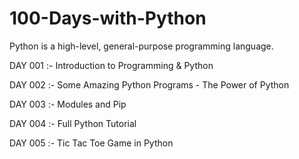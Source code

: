 # 100-Days-with-Python
Python is a high-level, general-purpose programming language.

DAY 001 :- Introduction to Programming & Python

DAY 002 :- Some Amazing Python Programs - The Power of Python

DAY 003 :- Modules and Pip

DAY 004 :- Full Python Tutorial

DAY 005 :- Tic Tac Toe Game in Python
